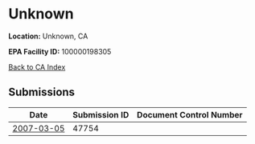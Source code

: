 # Unknown

**Location:** Unknown, CA

**EPA Facility ID:** 100000198305

[Back to CA Index](../../index.md)

## Submissions

| Date | Submission ID | Document Control Number |
|------|--------------|-------------------------|
| [2007-03-05](submissions/47754.md) | 47754 |  |
